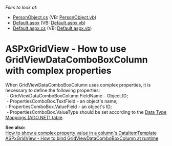 <!-- default file list -->
*Files to look at*:

* [PersonObject.cs](./CS/WebSite/App_Code/PersonObject.cs) (VB: [PersonObject.vb](./VB/WebSite/App_Code/PersonObject.vb))
* [Default.aspx](./CS/WebSite/Default.aspx) (VB: [Default.aspx.vb](./VB/WebSite/Default.aspx.vb))
* [Default.aspx.cs](./CS/WebSite/Default.aspx.cs) (VB: [Default.aspx.vb](./VB/WebSite/Default.aspx.vb))
<!-- default file list end -->
# ASPxGridView - How to use GridViewDataComboBoxColumn with complex properties 


<p>When GridViewDataComboBoxColumn uses complex properties, it is necessary to define the following properties:<br />
 - GridViewDataComboBoxColumn.FieldName - Object.ID;<br />
 - PropertiesComboBox.TextField - an object's name;<br />
- PropertiesComboBox.ValueField - an object's ID;<br />
 - PropertiesComboBox.ValueType should be set according to the <a href="http://msdn.microsoft.com/en-us/library/cc716729.aspx"><u>Data Type Mappings (ADO.NET) table</u></a>.</p><p><strong>See also:</strong><br />
<a href="https://www.devexpress.com/Support/Center/p/E171">How to show a complex property value in a column's DataItemTemplate</a><br />
<a href="https://www.devexpress.com/Support/Center/p/E3591">ASPxGridView - How to bind GridViewDataComboBoxColumn at runtime</a></p>

<br/>


